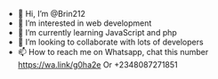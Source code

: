 - 👋 Hi, I’m @Brin212
- 👀 I’m interested in web development
- 🌱 I’m currently learning JavaScript and php
- 💞️ I’m looking to collaborate with lots of developers
- 📫 How to reach me on Whatsapp, chat this number https://wa.link/g0ha2e
     Or +2348087271851

<!---
Brin212/Brin212 is a ✨ special ✨ repository because its `README.md` (this file) appears on your GitHub profile.
You can click the Preview link to take a look at your changes.
--->
